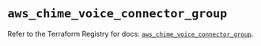 # `aws_chime_voice_connector_group`

Refer to the Terraform Registry for docs: [`aws_chime_voice_connector_group`](https://registry.terraform.io/providers/hashicorp/aws/5.94.1/docs/resources/chime_voice_connector_group).
